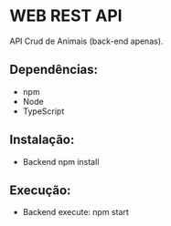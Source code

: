 # WEB REST API
 
API Crud de Animais (back-end apenas).
## Dependências:
- npm
- Node
- TypeScript
## Instalação:
- Backend
   npm install
## Execução:
- Backend execute:
   npm start
